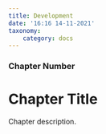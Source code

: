 ```yaml
---
title: Development
date: '16:16 14-11-2021'
taxonomy:
    category: docs
---
```


### Chapter Number

# Chapter Title

Chapter description.